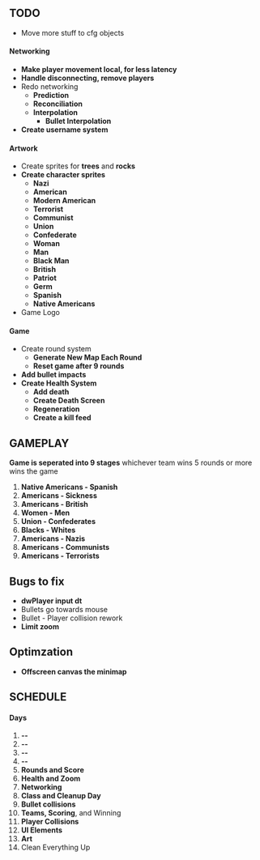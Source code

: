 ## TODO

* Move more stuff to cfg objects

#### Networking
* **Make player movement local, for less latency**
* **Handle disconnecting, remove players**
* Redo networking
  * **Prediction**
  * **Reconciliation**
  * **Interpolation**
    * **Bullet Interpolation**
* **Create username system**

#### Artwork
* Create sprites for **trees** and **rocks**
* **Create character sprites**
  * **Nazi**
  * **American**
  * **Modern American**
  * **Terrorist**
  * **Communist**
  * **Union**
  * **Confederate**
  * **Woman**
  * **Man**
  * **Black Man**
  * **British**
  * **Patriot**
  * **Germ**
  * **Spanish**
  * **Native Americans**
* Game Logo

#### Game
* Create round system
  * **Generate New Map Each Round**
  * **Reset game after 9 rounds**
* **Add bullet impacts**
* **Create Health System**
  * **Add death**
  * **Create Death Screen**
  * **Regeneration**
  * **Create a kill feed**



## GAMEPLAY

**Game is seperated into 9 stages** whichever team wins 5 rounds or more wins the game
1. **Native Americans - Spanish**
2. **Americans - Sickness**
3. **Americans - British**
4. **Women - Men**
5. **Union - Confederates**
6. **Blacks - Whites**
7. **Americans - Nazis**
8. **Americans - Communists**
9. **Americans - Terrorists**

## Bugs to fix

* **dwPlayer input dt**
* Bullets go towards mouse
* Bullet - Player collision rework
* **Limit zoom**

## Optimzation

* **Offscreen canvas the minimap**


## SCHEDULE

#### Days
1. **--**
2. **--**
3. **--**
4. **--**
5. **Rounds and Score**
6. **Health and Zoom**
7. **Networking**
8. **Class and Cleanup Day**
9. **Bullet collisions**
10. **Teams, Scoring**, and Winning
11. **Player Collisions**
12. **UI Elements**
13. **Art**
14. Clean Everything Up
